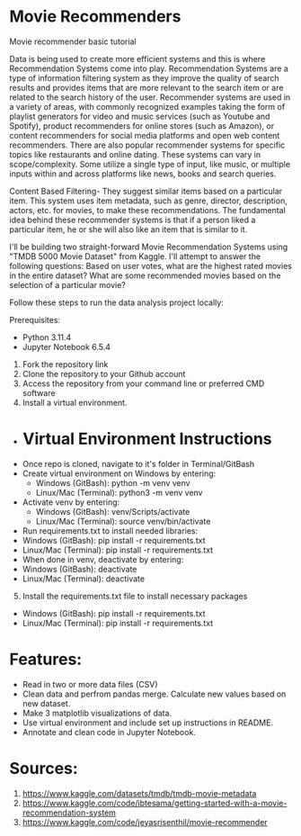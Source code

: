 # Movie Recommenders #
Movie recommender basic tutorial 

Data is being used to create more efficient systems and this is where Recommendation Systems come into play. Recommendation Systems are a type of information filtering system as they improve the quality of search results and provides items that are more relevant to the search item or are related to the search history of the user. Recommender systems are used in a variety of areas, with commonly recognized examples taking the form of playlist generators for video and music services (such as Youtube and Spotify), product recommenders for online stores (such as Amazon), or content recommenders for social media platforms and open web content recommenders. There are also popular recommender systems for specific topics like restaurants and online dating. These systems can vary in scope/complexity. Some utilize a single type of input, like music, or multiple inputs within and across platforms like news, books and search queries.

Content Based Filtering- They suggest similar items based on a particular item. This system uses item metadata, such as genre, director, description, actors, etc. for movies, to make these recommendations. The fundamental idea behind these recommender systems is that if a person liked a particular item, he or she will also like an item that is similar to it.


I'll be building two straight-forward Movie Recommendation Systems using "TMDB 5000 Movie Dataset" from Kaggle. I'll attempt to answer the following questions:
Based on user votes, what are the highest rated movies in the entire dataset? 
What are some recommended movies based on the selection of a particular movie?


Follow these steps to run the data analysis project locally:

Prerequisites:
- Python 3.11.4
- Jupyter Notebook 6.5.4

1. Fork the repository link
2. Clone the repository to your Github account
3. Access the repository from your command line or preferred CMD software
4. Install a virtual environment.
- # Virtual Environment Instructions #
- Once repo is cloned, navigate to it's folder in Terminal/GitBash
- Create virtual environment on Windows by entering: 
  - Windows (GitBash): python -m venv venv 
  - Linux/Mac (Terminal): python3 -m venv venv
- Activate venv by entering: 
  - Windows (GitBash): venv/Scripts/activate 
  - Linux/Mac (Terminal): source venv/bin/activate
- Run requirements.txt to install needed libraries: 
- Windows (GitBash): pip install -r requirements.txt 
- Linux/Mac (Terminal): pip install -r requirements.txt
- When done in venv, deactivate by entering: 
- Windows (GitBash): deactivate 
- Linux/Mac (Terminal): deactivate

5. Install the requirements.txt file to install necessary packages 
- Windows (GitBash): pip install -r requirements.txt 
- Linux/Mac (Terminal): pip install -r requirements.txt

# Features: #
- Read in two or more data files (CSV)
- Clean data and perfrom pandas merge. Calculate new values based on new dataset.
- Make 3 matplotlib visualizations of data.
- Use virtual environment and include set up instructions in README.
- Annotate and clean code in Jupyter Notebook.

# Sources: #
1. https://www.kaggle.com/datasets/tmdb/tmdb-movie-metadata
2. https://www.kaggle.com/code/ibtesama/getting-started-with-a-movie-recommendation-system
3. https://www.kaggle.com/code/jeyasrisenthil/movie-recommender